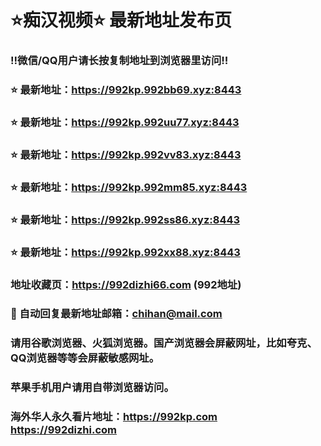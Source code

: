 # ⭐️痴汉视频⭐️ 最新地址发布页

### ‼️微信/QQ用户请长按复制地址到浏览器里访问‼️

### ⭐️ 最新地址：https://992kp.992bb69.xyz:8443

### ⭐️ 最新地址：https://992kp.992uu77.xyz:8443

### ⭐️ 最新地址：https://992kp.992vv83.xyz:8443

### ⭐️ 最新地址：https://992kp.992mm85.xyz:8443

### ⭐️ 最新地址：https://992kp.992ss86.xyz:8443

### ⭐️ 最新地址：https://992kp.992xx88.xyz:8443



### 地址收藏页：https://992dizhi66.com (992地址)
### 📧 自动回复最新地址邮箱：chihan@mail.com
### 请用谷歌浏览器、火狐浏览器。国产浏览器会屏蔽网址，比如夸克、QQ浏览器等等会屏蔽敏感网址。
### 苹果手机用户请用自带浏览器访问。
### 海外华人永久看片地址：https://992kp.com  https://992dizhi.com
